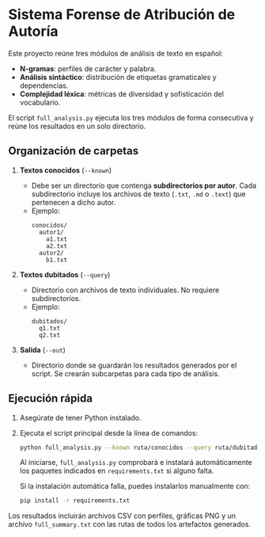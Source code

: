 # Sistema Forense de Atribución de Autoría

Este proyecto reúne tres módulos de análisis de texto en español:

- **N-gramas**: perfiles de carácter y palabra.
- **Análisis sintáctico**: distribución de etiquetas gramaticales y dependencias.
- **Complejidad léxica**: métricas de diversidad y sofisticación del vocabulario.

El script `full_analysis.py` ejecuta los tres módulos de forma consecutiva y reúne los resultados en un solo directorio.

## Organización de carpetas

1. **Textos conocidos** (`--known`)
   - Debe ser un directorio que contenga **subdirectorios por autor**. Cada subdirectorio incluye los archivos de texto (`.txt`, `.md` o `.text`) que pertenecen a dicho autor.
   - Ejemplo:
     ```
     conocidos/
       autor1/
         a1.txt
         a2.txt
       autor2/
         b1.txt
     ```

2. **Textos dubitados** (`--query`)
   - Directorio con archivos de texto individuales. No requiere subdirectorios.
   - Ejemplo:
     ```
     dubitados/
       q1.txt
       q2.txt
     ```

3. **Salida** (`--out`)
   - Directorio donde se guardarán los resultados generados por el script. Se crearán subcarpetas para cada tipo de análisis.

## Ejecución rápida

1. Asegúrate de tener Python instalado.
2. Ejecuta el script principal desde la línea de comandos:

   ```bash
   python full_analysis.py --known ruta/conocidos --query ruta/dubitados --out salida
   ```

    Al iniciarse, `full_analysis.py` comprobará e instalará automáticamente los paquetes indicados en `requirements.txt` si alguno falta.

    Si la instalación automática falla, puedes instalarlos manualmente con:

    ```bash
    pip install -r requirements.txt
    ```

Los resultados incluirán archivos CSV con perfiles, gráficas PNG y un archivo `full_summary.txt` con las rutas de todos los artefactos generados.
